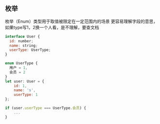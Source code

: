 ## 枚举
枚举（Enum）类型用于取值被限定在一定范围内的场景
更容易理解字段的意思，如果type写1，2换一个人看，是不理解，要查文档

```javascript
interface User {
  id: number;
  name: string;
  userType: UserType;
}

enum UserType {
  用户 = 1,
  会员 = 2
}
let user: User = {
    id: 1,
    name: 's',
    userType: 1
};

if (user.userType === UserType.会员) {
    ...
}
```